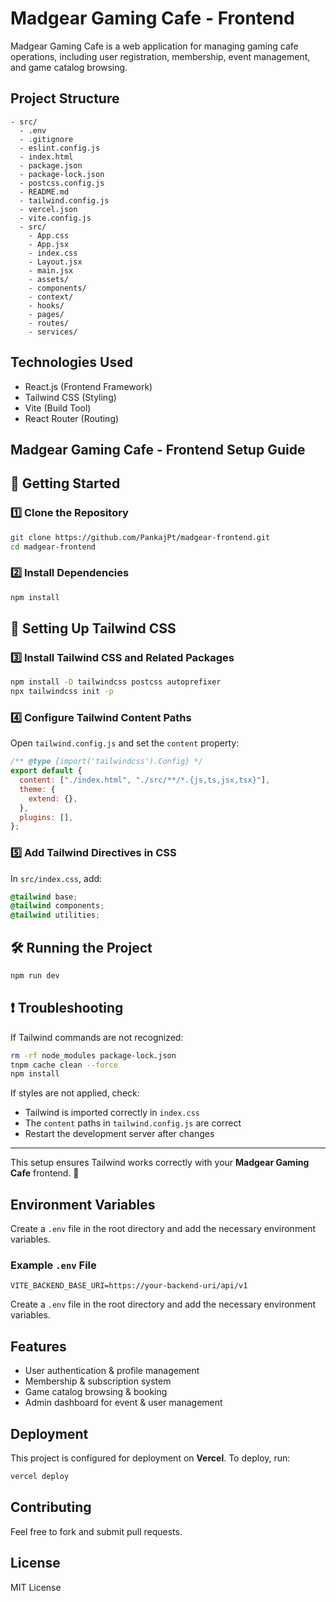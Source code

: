 # Madgear Gaming Cafe - Frontend

Madgear Gaming Cafe is a web application for managing gaming cafe operations, including user registration, membership, event management, and game catalog browsing.

## Project Structure

```
- src/
  - .env
  - .gitignore
  - eslint.config.js
  - index.html
  - package.json
  - package-lock.json
  - postcss.config.js
  - README.md
  - tailwind.config.js
  - vercel.json
  - vite.config.js
  - src/
    - App.css
    - App.jsx
    - index.css
    - Layout.jsx
    - main.jsx
    - assets/
    - components/
    - context/
    - hooks/
    - pages/
    - routes/
    - services/
```

## Technologies Used
- React.js (Frontend Framework)
- Tailwind CSS (Styling)
- Vite (Build Tool)
- React Router (Routing)

## Madgear Gaming Cafe - Frontend Setup Guide

## 🚀 Getting Started

### 1️⃣ Clone the Repository
```bash
git clone https://github.com/PankajPt/madgear-frontend.git
cd madgear-frontend
```

### 2️⃣ Install Dependencies
```bash
npm install
```

## 🎨 Setting Up Tailwind CSS

### 3️⃣ Install Tailwind CSS and Related Packages
```bash
npm install -D tailwindcss postcss autoprefixer
npx tailwindcss init -p
```

### 4️⃣ Configure Tailwind Content Paths
Open `tailwind.config.js` and set the `content` property:
```js
/** @type {import('tailwindcss').Config} */
export default {
  content: ["./index.html", "./src/**/*.{js,ts,jsx,tsx}"],
  theme: {
    extend: {},
  },
  plugins: [],
};
```

### 5️⃣ Add Tailwind Directives in CSS
In `src/index.css`, add:
```css
@tailwind base;
@tailwind components;
@tailwind utilities;
```

## 🛠️ Running the Project
```bash
npm run dev
```

## ❗ Troubleshooting
If Tailwind commands are not recognized:
```bash
rm -rf node_modules package-lock.json
tnpm cache clean --force
npm install
```

If styles are not applied, check:
- Tailwind is imported correctly in `index.css`
- The `content` paths in `tailwind.config.js` are correct
- Restart the development server after changes

---
This setup ensures Tailwind works correctly with your **Madgear Gaming Cafe** frontend. 🚀



## Environment Variables
Create a `.env` file in the root directory and add the necessary environment variables.

### Example `.env` File
```
VITE_BACKEND_BASE_URI=https://your-backend-uri/api/v1
```
Create a `.env` file in the root directory and add the necessary environment variables.

## Features
- User authentication & profile management
- Membership & subscription system
- Game catalog browsing & booking
- Admin dashboard for event & user management

## Deployment
This project is configured for deployment on **Vercel**.
To deploy, run:
```sh
vercel deploy
```

## Contributing
Feel free to fork and submit pull requests.

## License
MIT License

